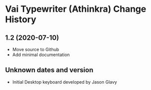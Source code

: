 Vai Typewriter (Athinkra) Change History
====================

1.2 (2020-07-10)
----------------
* Move source to Github
* Add minimal documentation

Unknown dates and version
----------------
* Initial Desktop keyboard developed by Jason Glavy


